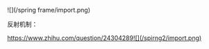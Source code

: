 ![](/spring frame/import.png)

反射机制：

https://www.zhihu.com/question/24304289![](/spirng2/import.png)

